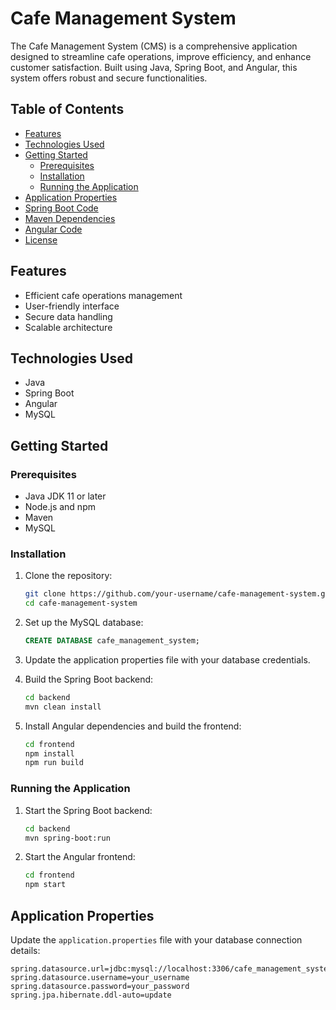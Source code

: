 # Cafe Management System

The Cafe Management System (CMS) is a comprehensive application designed to streamline cafe operations, improve efficiency, and enhance customer satisfaction. Built using Java, Spring Boot, and Angular, this system offers robust and secure functionalities.

## Table of Contents

- [Features](#features)
- [Technologies Used](#technologies-used)
- [Getting Started](#getting-started)
  - [Prerequisites](#prerequisites)
  - [Installation](#installation)
  - [Running the Application](#running-the-application)
- [Application Properties](#application-properties)
- [Spring Boot Code](#spring-boot-code)
- [Maven Dependencies](#maven-dependencies)
- [Angular Code](#angular-code)
- [License](#license)

## Features

- Efficient cafe operations management
- User-friendly interface
- Secure data handling
- Scalable architecture

## Technologies Used

- Java
- Spring Boot
- Angular
- MySQL

## Getting Started

### Prerequisites

- Java JDK 11 or later
- Node.js and npm
- Maven
- MySQL

### Installation

1. Clone the repository:
    ```bash
    git clone https://github.com/your-username/cafe-management-system.git
    cd cafe-management-system
    ```

2. Set up the MySQL database:
    ```sql
    CREATE DATABASE cafe_management_system;
    ```

3. Update the application properties file with your database credentials.

4. Build the Spring Boot backend:
    ```bash
    cd backend
    mvn clean install
    ```

5. Install Angular dependencies and build the frontend:
    ```bash
    cd frontend
    npm install
    npm run build
    ```

### Running the Application

1. Start the Spring Boot backend:
    ```bash
    cd backend
    mvn spring-boot:run
    ```

2. Start the Angular frontend:
    ```bash
    cd frontend
    npm start
    ```

## Application Properties

Update the `application.properties` file with your database connection details:

```properties
spring.datasource.url=jdbc:mysql://localhost:3306/cafe_management_system
spring.datasource.username=your_username
spring.datasource.password=your_password
spring.jpa.hibernate.ddl-auto=update
